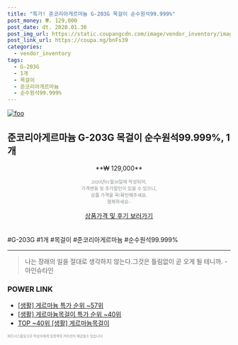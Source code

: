 ```yaml
--- 
title: "특가! 준코리아게르마늄 G-203G 목걸이 순수원석99.999%" 
post_money: ₩. 129,000 
post_date: dt. 2020.01.30 
post_img_url: https://static.coupangcdn.com/image/vendor_inventory/images/2019/01/08/14/9/2e6ad41d-cf94-4c2d-9720-fcc78be9fe6c.jpg 
post_link_url: https://coupa.ng/bnFs39 
categories: 
  - vendor_inventory 
tags: 
  - G-203G 
  - 1개 
  - 목걸이 
  - 준코리아게르마늄 
  - 순수원석99.999% 
--- 
```

[![foo](https://static.coupangcdn.com/image/vendor_inventory/images/2019/01/08/14/9/2e6ad41d-cf94-4c2d-9720-fcc78be9fe6c.jpg)](https://coupa.ng/bnFs39) 

## 준코리아게르마늄 G-203G 목걸이 순수원석99.999%, 1개 
<p style="text-align: center;">**₩ 129,000**</p> 
<p style="text-align: center;"><span style="color: #898c8f; font-family: Georgia,Times,serif; font-size: 0.75em;">2020년01월30일에 작성되어, <br>가격변동 및 추가할인이 있을 수 있으니,<br> 상품 가격을 꼭!확인해주세요.<br>행복하세요~</span> 
</p>	 
<div markdown="0" style="text-align: center;"><a href="https://coupa.ng/bnFs39" class="btn btn--success">상품가격 및 후기 보러가기</a></div> 
<br><br> 
  #G-203G #1개 #목걸이 #준코리아게르마늄 #순수원석99.999% 
<hr> 

> 나는 장래의 일을 절대로 생각하지 않는다.그것은 틀림없이 곧 오게 될 테니까. -아인슈타인 


### POWER LINK

* <a href="https://blog.naver.com/sakai111/221784409066" target="_blank"> [생활] 게르마늄 특가 순위 ~57위</a>
* <a href="https://blog.naver.com/sakai111/221789568600" target="_blank"> [생활] 게르마늄목걸이 특가 순위 ~40위</a>
* <a href="https://blog.naver.com/an0733/221789568614" target="_blank"> TOP ~40위 [생활] 게르마늄목걸이</a>

<span style="color: #898c8f; font-family: Georgia,Times,serif; font-size: 0.55em;">파트너스활동으로 작성자에게 일정액의 커미션이 제공될수 있습니다.</span> 
